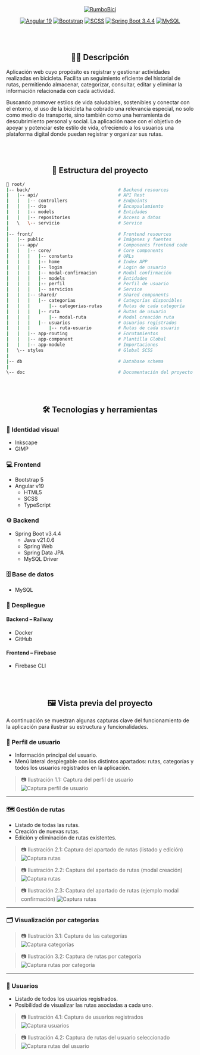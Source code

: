 <div align="center">
  <a href="https://rumbobici-7807d.web.app/home">
    <img src="doc/img/logo2color-rumbobici-300x150.png" alt="RumboBici">
  </a>

[![Angular 19](https://img.shields.io/badge/Angular_19-DD0031?style=for-the-badge&logo=angular&logoColor=white&labelColor=333333)](https://angular.dev/)
[![Bootstrap](https://img.shields.io/badge/Bootstrap_5-7952B3?style=for-the-badge&logo=bootstrap&logoColor=white&labelColor=333333)](https://getbootstrap.com/)
[![SCSS](https://img.shields.io/badge/SCSS-CC6699?style=for-the-badge&logo=sass&logoColor=white&labelColor=333333)](https://sass-lang.com/)
[![Spring Boot 3.4.4](https://img.shields.io/badge/Spring_Boot_3.4.4-6DB33F?style=for-the-badge&logo=spring-boot&logoColor=white&labelColor=333333)](https://spring.io/projects/spring-boot)
[![MySQL](https://img.shields.io/badge/MySQL-4479A1?style=for-the-badge&logo=mysql&logoColor=white&labelColor=333333)](https://www.mysql.com/)

</br></br>

##  🚴‍♂️  Descripción
</div>
Aplicación web cuyo propósito es registrar y gestionar actividades realizadas en bicicleta. Facilita un seguimiento eficiente del historial de rutas, permitiendo almacenar, categorizar, consultar, editar y eliminar la información relacionada con cada actividad.

Buscando promover estilos de vida saludables, sostenibles y conectar con el entorno, el uso de la bicicleta ha cobrado una relevancia especial, no solo como medio de transporte, sino también como una herramienta de descubrimiento personal y social. 
La aplicación nace con el objetivo de apoyar y potenciar este estilo de vida, ofreciendo a los usuarios una plataforma digital donde puedan registrar y organizar sus rutas. 

</br></br>

<div align="center">

## 📁 Estructura del proyecto
</div>

```bash
📁 root/
|-- back/                                 # Backend resources
|   |-- api/                              # API Rest
|   |   |-- controllers                   # Endpoints
|   |   |-- dto                           # Encapsulamiento
|   |   |-- models                        # Entidades
|   |   |-- repositories                  # Acceso a datos
|   \   \-- servicio                      # Service
|
|-- front/                                # Frontend resources
|   |-- public                            # Imágenes y fuentes
|   |-- app/                              # Components frontend code
|   |   |-- core/                         # Core components
|   |   |   |-- constants                 # URLs
|   |   |   |-- home                      # Index APP 
|   |   |   |-- login                     # Login de usuario 
|   |   |   |-- modal-confirmacion        # Modal confirmación
|   |   |   |-- models                    # Entidades
|   |   |   |-- perfil                    # Perfil de usuario
|   |   |   |-- servicios                 # Service
|   |   |-- shared/                       # Shared components
|   |   |   |-- categorias                # Categorías disponibles
|   |   |       |-- categorias-rutas      # Rutas de cada categoría
|   |   |   |-- ruta                      # Rutas de usuario
|   |   |       |-- modal-ruta            # Modal creación ruta
|   |   |   |-- usuarios                  # Usuarios registrados 
|   |   |       |-- ruta-usuario          # Rutas de cada usuario
|   |   |-- app-routing                   # Enrutamientos
|   |   |-- app-component                 # Plantilla Global
|   |   |-- app-module                    # Importaciones
|   \-- styles                            # Global SCSS
|
|-- db                                    # Database schema
|
\-- doc                                   # Documentación del proyecto
```
</br></br>

<div align="center">

## 🛠️ Tecnologías y herramientas
</div>

### 🎨 Identidad visual
- Inkscape
- GIMP

### 💻 Frontend
- Bootstrap 5
- Angular v19
  - HTML5
  - SCSS
  - TypeScript

### ⚙ Backend
- Spring Boot v3.4.4
  - Java v21.0.6
  - Spring Web
  - Spring Data JPA
  - MySQL Driver

### 🗄️ Base de datos
- MySQL

### 🚀 Despliegue

#### Backend – Railway
- Docker
- GitHub 

#### Frontend – Firebase
- Firebase CLI

</br></br>

<div align="center">

## 🖼️ Vista previa del proyecto
</div>

A continuación se muestran algunas capturas clave del funcionamiento de la aplicación para ilustrar su estructura y funcionalidades.

### 👤 Perfil de usuario
- Información principal del usuario.
- Menú lateral desplegable con los distintos apartados: rutas, categorías y todos los usuarios registrados en la aplicación.

> 📷 Ilustración 1.1: Captura del perfil de usuario  
![Captura perfil de usuario](doc/img/screen-perfil-git.png)

---

### 🗺️ Gestión de rutas
- Listado de todas las rutas.
- Creación de nuevas rutas.
- Edición y eliminación de rutas existentes.

> 📷 Ilustración 2.1: Captura del apartado de rutas (listado y edición)  
![Captura rutas](doc/img/screen-rutas.png)

> 📷 Ilustración 2.2: Captura del apartado de rutas (modal creación)
![Captura rutas](doc/img/screen-rutas-nueva-ruta.png)

> 📷 Ilustración 2.3: Captura del apartado de rutas (ejemplo modal confirmación)
![Captura rutas](doc/img/screen-ejemplo-modal-confirmacion.png)


---

### 🗂️ Visualización por categorías

> 📷 Ilustración 3.1: Captura de las categorías  
![Captura categorías](doc/img/screen-categorias-git.png)

> 📷 Ilustración 3.2: Captura de rutas por categoría  
![Captura rutas por categoría](doc/img/screen-rutas-categoria-git.png)

---

### 👥 Usuarios
- Listado de todos los usuarios registrados.
- Posibilidad de visualizar las rutas asociadas a cada uno.

> 📷 Ilustración 4.1: Captura de usuarios registrados  
![Captura usuarios](doc/img/screen-usuarios-regitrados-git.png)

> 📷 Ilustración 4.2: Captura de rutas del usuario seleccionado  
![Captura rutas del usuario](doc/img/screen-rutas-usuarios-regitrados-git.png)

